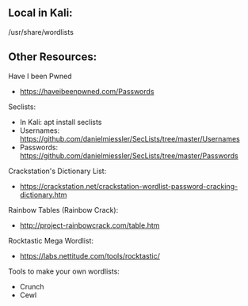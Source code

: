 ## Local in Kali: 

/usr/share/wordlists

## Other Resources:

Have I been Pwned

- https://haveibeenpwned.com/Passwords

Seclists: 

- In Kali: apt install seclists
- Usernames: https://github.com/danielmiessler/SecLists/tree/master/Usernames
- Passwords: https://github.com/danielmiessler/SecLists/tree/master/Passwords

Crackstation's Dictionary List: 

- https://crackstation.net/crackstation-wordlist-password-cracking-dictionary.htm

Rainbow Tables (Rainbow Crack):

- http://project-rainbowcrack.com/table.htm

Rocktastic Mega Wordlist:

- https://labs.nettitude.com/tools/rocktastic/

Tools to make your own wordlists: 

- Crunch
- Cewl
